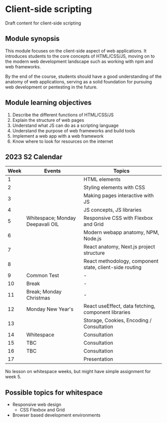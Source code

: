 # Client-side scripting

Draft content for client-side scripting

## Module synopsis

This module focuses on the client-side aspect of web applications. It introduces students to the core concepts of HTML/CSS/JS, moving on to the modern web development landscape such as working with npm and web frameworks.

By the end of the course, students should have a good understanding of the anatomy of web applications, serving as a solid foundation for pursuing web development or pentesting in the future.

## Module learning objectives

1. Describe the different functions of HTML/CSS/JS
2. Explain the structure of web pages
3. Understand what JS can do as a scripting language
4. Understand the purpose of web frameworks and build tools
5. Implement a web app with a web framework
6. Know where to look for resources on the internet

## 2023 S2 Calendar

| Week | Events                           | Topics                                                  |
| ---- | -------------------------------- | ------------------------------------------------------- |
| 1    |                                  | HTML elements                                           |
| 2    |                                  | Styling elements with CSS                               |
| 3    |                                  | Making pages interactive with JS                        |
| 4    |                                  | JS concepts, JS libraries                               |
| 5    | Whitespace; Monday Deepavali OIL | Responsive CSS with Flexbox and Grid                    |
| 6    |                                  | Modern webapp anatomy, NPM, Node.js                     |
| 7    |                                  | React anatomy, Next.js project structure                |
| 8    |                                  | React methodology, component state, client-side routing |
| 9    | Common Test                      | -                                                       |
| 10   | Break                            | -                                                       |
| 11   | Break; Monday Christmas          | -                                                       |
| 12   | Monday New Year's                | React useEffect, data fetching, component libraries     |
| 13   |                                  | Storage, Cookies, Encoding / Consultation               |
| 14   | Whitespace                       | Consultation                                            |
| 15   | TBC                              | Consultation                                            |
| 16   | TBC                              | Consultation                                            |
| 17   |                                  | Presentation                                            |

No lesson on whitespace weeks, but might have simple assignment for week 5.

## Possible topics for whitespace

- Responsive web design
  - CSS Flexbox and Grid
- Browser based development environments
